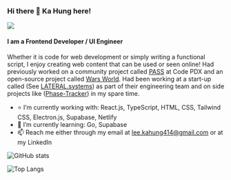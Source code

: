 ### Hi there 👋 Ka Hung here!

[![](https://img.shields.io/badge/linkedin-%230077B5.svg?style=for-the-badge&logo=linkedin)](https://www.linkedin.com/in/ka-hung-lee/)

#### I am a Frontend Developer / UI Engineer
Whether it is code for web development or simply writing a functional script, I enjoy creating web content that can be used or seen online! Had previously worked on a community project called [PASS](https://github.com/codeforpdx/PASS) at Code PDX and an open-source project called [Wars World](https://github.com/WarsWorld/WarsWorld). Had been working at a start-up called (See [LATERAL.systems](https://lateral.systems/)) as part of their engineering team and on side projects like ([Phase-Tracker](https://phase-connect-tracker.netlify.app/)) in my spare time.

- :star: I’m currently working with: React.js, TypeScript, HTML, CSS, Tailwind CSS, Electron.js, Supabase, Netlify
- 🌱 I’m currently learning: Go, Supabase
- 📫 Reach me either through my email at lee.kahung414@gmail.com or at my LinkedIn

![GitHub stats](https://github-readme-stats.vercel.app/api?username=leekahung&show_icons=true&theme=dark)

![Top Langs](https://github-readme-stats.vercel.app/api/top-langs/?username=leekahung&hide=jupyter%20notebook&layout=compact&theme=dark)
